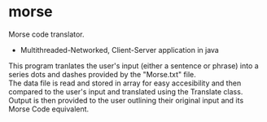 # morse
Morse code translator. 

- Multithreaded-Networked, Client-Server application in java

This program tranlates the user's input (either a sentence or phrase) into a series dots and dashes provided by the "Morse.txt" file.  
The data file is read and stored in array for easy accesibility and then compared to the user's input and translated using the 
Translate class.  Output is then provided to the user outlining their original input and its Morse Code equivalent. 
